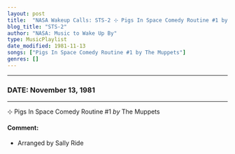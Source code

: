 ```yaml
---
layout: post
title:  "NASA Wakeup Calls: STS-2 ⊹ Pigs In Space Comedy Routine #1 by The Muppets ✦ November 13, 1981"
blog_title: "STS-2"
author: "NASA: Music to Wake Up By"
type: MusicPlaylist
date_modified: 1981-11-13
songs: ["Pigs In Space Comedy Routine #1 by The Muppets"]
genres: []
---
```


----
### DATE: November 13, 1981
----
⊹ Pigs In Space Comedy Routine #1 *by* The Muppets  

#### Comment:
* Arranged by Sally Ride



<br/>
<center>
	<a target="_blank"
	   href="https://twitter.com/intent/tweet?hashtags=Space,NASA,Playlist,NASAWakeupCalls,SpaceProgram&text=🚀 {{ page.author}}, {{ page.title }}. {{ site.url }}{{ page.url }}&via=nasawakeupcalls"><i class="fab fa-twitter" title="Tweet this page" alt="Tweet this page" style="font-size: 1.3em;"></i></a>
	&nbsp; 	<i class="fas fa-user-astronaut" style="font-size: 1.5em;"></i> &nbsp;
    <a id="custom_amazon_link"
       type="amzn" search="#"
       category="popular music">
    <i class="fab fa-amazon" style="font-size: 1.3em;"></i></a>
</center>

<!-- Randomly resolve an individual entry from a song array -->
<script src="/assets/javascript/seedrandom.min.js"></script>
<script>
  var wake_me_up = ["Pigs In Space Comedy Routine #1 by The Muppets"];
  var prng = new Math.seedrandom();
  function randomSong() {
    song = wake_me_up[Math.floor(Math.random() * wake_me_up.length)];
    var amazon_link = document.getElementById("custom_amazon_link");
    amazon_link.setAttribute("search", song);
  }
  window.onload = randomSong();
</script>

